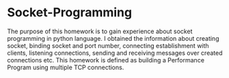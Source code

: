 # Socket-Programming

The purpose of this homework is to gain experience about socket programming in python language. I
obtained the information about creating socket, binding socket and port number, connecting establishment with
clients, listening connections, sending and receiving messages over created connections etc. This homework is
defined as building a Performance Program using multiple TCP connections.

